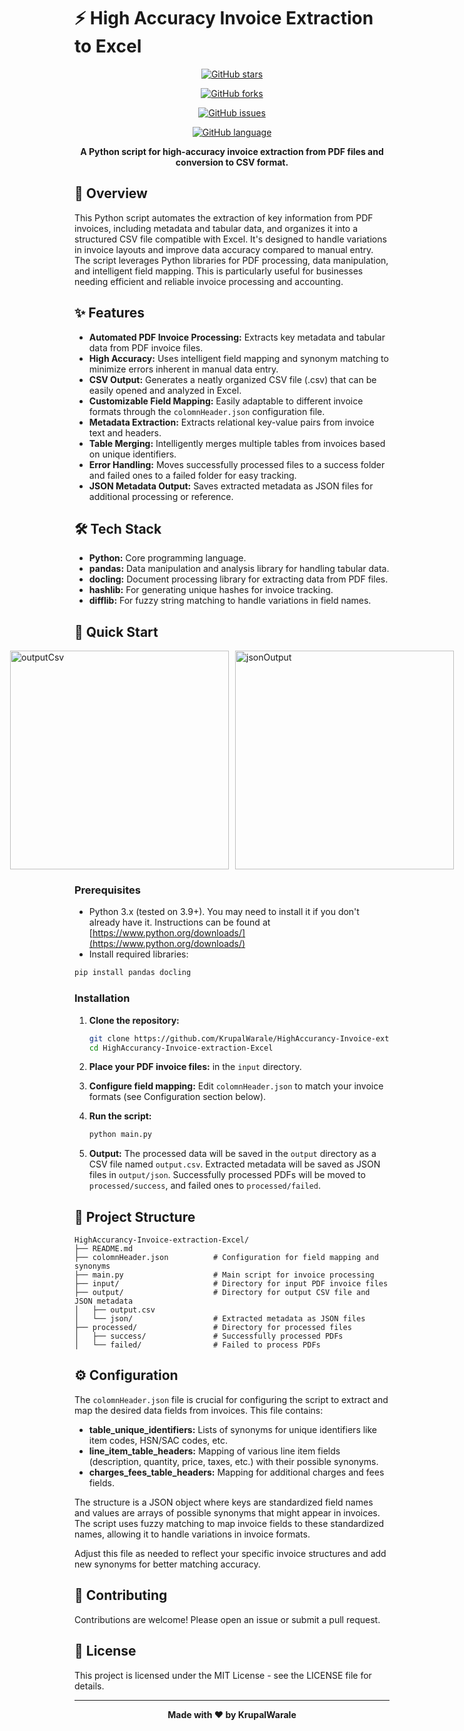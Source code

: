 # ⚡ High Accuracy Invoice Extraction to Excel

<div align="center">

[![GitHub stars](https://img.shields.io/github/stars/KrupalWarale/HighAccurancy-Invoice-extraction-Excel?style=for-the-badge)](https://github.com/KrupalWarale/HighAccurancy-Invoice-extraction-Excel/stargazers)

[![GitHub forks](https://img.shields.io/github/forks/KrupalWarale/HighAccurancy-Invoice-extraction-Excel?style=for-the-badge)](https://github.com/KrupalWarale/HighAccurancy-Invoice-extraction-Excel/network)

[![GitHub issues](https://img.shields.io/github/issues/KrupalWarale/HighAccurancy-Invoice-extraction-Excel?style=for-the-badge)](https://github.com/KrupalWarale/HighAccurancy-Invoice-extraction-Excel/issues)

[![GitHub language](https://img.shields.io/github/languages/top/KrupalWarale/HighAccurancy-Invoice-extraction-Excel?style=for-the-badge)](https://github.com/KrupalWarale/HighAccurancy-Invoice-extraction-Excel)


**A Python script for high-accuracy invoice extraction from PDF files and conversion to CSV format.**

</div>

## 📖 Overview

This Python script automates the extraction of key information from PDF invoices, including metadata and tabular data, and organizes it into a structured CSV file compatible with Excel. It's designed to handle variations in invoice layouts and improve data accuracy compared to manual entry. The script leverages Python libraries for PDF processing, data manipulation, and intelligent field mapping. This is particularly useful for businesses needing efficient and reliable invoice processing and accounting.

## ✨ Features

- **Automated PDF Invoice Processing:** Extracts key metadata and tabular data from PDF invoice files.
- **High Accuracy:** Uses intelligent field mapping and synonym matching to minimize errors inherent in manual data entry.
- **CSV Output:** Generates a neatly organized CSV file (.csv) that can be easily opened and analyzed in Excel.
- **Customizable Field Mapping:** Easily adaptable to different invoice formats through the `colomnHeader.json` configuration file.
- **Metadata Extraction:** Extracts relational key-value pairs from invoice text and headers.
- **Table Merging:** Intelligently merges multiple tables from invoices based on unique identifiers.
- **Error Handling:** Moves successfully processed files to a success folder and failed ones to a failed folder for easy tracking.
- **JSON Metadata Output:** Saves extracted metadata as JSON files for additional processing or reference.

## 🛠️ Tech Stack

- **Python:** Core programming language.
- **pandas:** Data manipulation and analysis library for handling tabular data.
- **docling:** Document processing library for extracting data from PDF files.
- **hashlib:** For generating unique hashes for invoice tracking.
- **difflib:** For fuzzy string matching to handle variations in field names.

## 🚀 Quick Start

<div style="display: flex; justify-content: center; align-items: center; gap: 10px;">
  <img src="https://github.com/user-attachments/assets/a54ed951-988b-4f4d-8bd3-4af0a309c5b8" alt="outputCsv" height="350">
  <img src="https://github.com/user-attachments/assets/e20527f7-f1b2-480b-8f71-3403118bbb8f" alt="jsonOutput" height="350">
</div>



### Prerequisites

- Python 3.x (tested on 3.9+). You may need to install it if you don't already have it. Instructions can be found at [https://www.python.org/downloads/](https://www.python.org/downloads/)
- Install required libraries:
```bash
pip install pandas docling
```

### Installation

1. **Clone the repository:**
   ```bash
   git clone https://github.com/KrupalWarale/HighAccurancy-Invoice-extraction-Excel.git
   cd HighAccurancy-Invoice-extraction-Excel
   ```

2. **Place your PDF invoice files:** in the `input` directory.

3. **Configure field mapping:** Edit `colomnHeader.json` to match your invoice formats (see Configuration section below).

4. **Run the script:**
   ```bash
   python main.py
   ```

5. **Output:** The processed data will be saved in the `output` directory as a CSV file named `output.csv`. Extracted metadata will be saved as JSON files in `output/json`. Successfully processed PDFs will be moved to `processed/success`, and failed ones to `processed/failed`.
   

## 📁 Project Structure

```
HighAccurancy-Invoice-extraction-Excel/
├── README.md
├── colomnHeader.json          # Configuration for field mapping and synonyms
├── main.py                    # Main script for invoice processing
├── input/                     # Directory for input PDF invoice files
├── output/                    # Directory for output CSV file and JSON metadata
│   ├── output.csv
│   └── json/                  # Extracted metadata as JSON files
├── processed/                 # Directory for processed files
│   ├── success/               # Successfully processed PDFs
│   └── failed/                # Failed to process PDFs
```

## ⚙️ Configuration

The `colomnHeader.json` file is crucial for configuring the script to extract and map the desired data fields from invoices. This file contains:

- **table_unique_identifiers:** Lists of synonyms for unique identifiers like item codes, HSN/SAC codes, etc.
- **line_item_table_headers:** Mapping of various line item fields (description, quantity, price, taxes, etc.) with their possible synonyms.
- **charges_fees_table_headers:** Mapping for additional charges and fees fields.

The structure is a JSON object where keys are standardized field names and values are arrays of possible synonyms that might appear in invoices. The script uses fuzzy matching to map invoice fields to these standardized names, allowing it to handle variations in invoice formats.

Adjust this file as needed to reflect your specific invoice structures and add new synonyms for better matching accuracy.

## 🤝 Contributing

Contributions are welcome! Please open an issue or submit a pull request.

## 📄 License

This project is licensed under the MIT License - see the LICENSE file for details.

---

<div align="center">

**Made with ❤️ by KrupalWarale**

</div>

